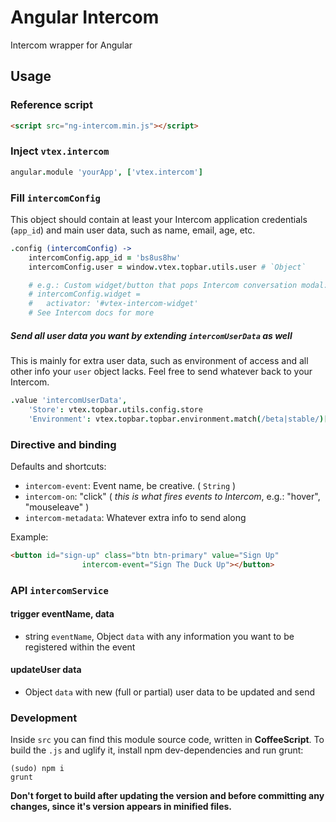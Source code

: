 # Angular Intercom
Intercom wrapper for Angular

## Usage

### Reference script
```html
<script src="ng-intercom.min.js"></script>
```

### Inject `vtex.intercom`
```coffeescript
angular.module 'yourApp', ['vtex.intercom']
```

### Fill `intercomConfig`
This object should contain at least your Intercom application credentials (`app_id`) and main user data, such as name, email, age, etc.

```coffeescript
.config (intercomConfig) ->
    intercomConfig.app_id = 'bs8us8hw'
    intercomConfig.user = window.vtex.topbar.utils.user # `Object`

    # e.g.: Custom widget/button that pops Intercom conversation modal:
    # intercomConfig.widget =
    #	activator: '#vtex-intercom-widget'
    # See Intercom docs for more
```

##### Send all user data you want by extending `intercomUserData` as well
This is mainly for extra user data, such as environment of access and all other info your `user` object lacks. Feel free to send whatever back to your Intercom.

```coffeescript
.value 'intercomUserData',
    'Store': vtex.topbar.utils.config.store
    'Environment': vtex.topbar.topbar.environment.match(/beta|stable/)[0] ? 'stable'
```

### Directive and binding
Defaults and shortcuts:
- `intercom-event`: Event name, be creative. ( `String` )
- `intercom-on`: "click" ( *this is what fires events to Intercom*, e.g.: "hover", "mouseleave" )
- `intercom-metadata`: Whatever extra info to send along

Example:
```html
<button id="sign-up" class="btn btn-primary" value="Sign Up"
				intercom-event="Sign The Duck Up"></button>
```

### API `intercomService`
#### trigger eventName, data
- string `eventName`, Object `data` with any information you want to be registered within the event

#### updateUser data
- Object `data` with new (full or partial) user data to be updated and send

### Development
Inside `src` you can find this module source code, written in **CoffeeScript**. To build the `.js` and uglify it, install npm dev-dependencies and run grunt:

    (sudo) npm i
    grunt

**Don't forget to build after updating the version and before committing any changes, since it's version appears in minified files.**
